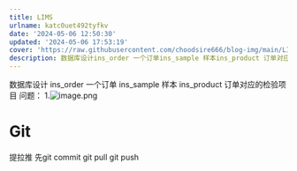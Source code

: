 ```yaml
---
title: LIMS
urlname: katc0uet492tyfkv
date: '2024-05-06 12:50:30'
updated: '2024-05-06 17:53:19'
cover: 'https://raw.githubusercontent.com/choodsire666/blog-img/main/LIMS/5011d4410406ba9982bcd3f8cb5dccf3.png'
description: 数据库设计ins_order 一个订单ins_sample 样本ins_product 订单对应的检验项目问题：1.Git提拉推先git commit git pull git push
---
```

数据库设计
ins_order 一个订单
ins_sample 样本
ins_product 订单对应的检验项目
问题：
1.![image.png](https://raw.githubusercontent.com/choodsire666/blog-img/main/LIMS/5011d4410406ba9982bcd3f8cb5dccf3.png)
# Git
提拉推
先git commit git pull git push
